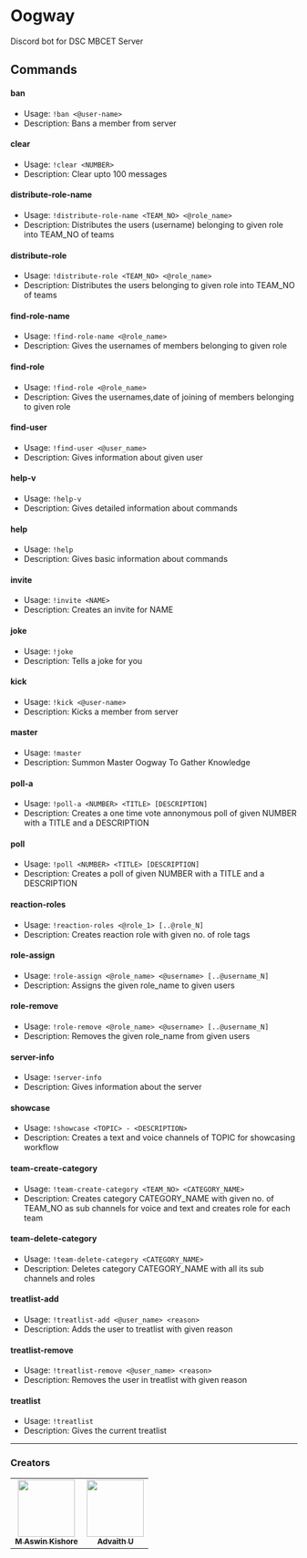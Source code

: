 # Oogway

Discord bot for DSC MBCET Server

<!-- Generated by update-command-readme.js-->
<!-- COMMANDS:START - DO NOT DELETE -->

## Commands

#### ban

- Usage: `!ban <@user-name>`
- Description: Bans a member from server

#### clear

- Usage: `!clear <NUMBER>`
- Description: Clear upto 100 messages

#### distribute-role-name

- Usage: `!distribute-role-name <TEAM_NO> <@role_name>`
- Description: Distributes the users (username) belonging to given role into TEAM_NO of teams

#### distribute-role

- Usage: `!distribute-role <TEAM_NO> <@role_name> `
- Description: Distributes the users belonging to given role into TEAM_NO of teams

#### find-role-name

- Usage: `!find-role-name <@role_name>`
- Description: Gives the usernames of members belonging to given role

#### find-role

- Usage: `!find-role <@role_name>`
- Description: Gives the usernames,date of joining of members belonging to given role

#### find-user

- Usage: `!find-user <@user_name>`
- Description: Gives information about given user

#### help-v

- Usage: `!help-v`
- Description: Gives detailed information about commands

#### help

- Usage: `!help`
- Description: Gives basic information about commands

#### invite

- Usage: `!invite <NAME>`
- Description: Creates an invite for NAME

#### joke

- Usage: `!joke`
- Description: Tells a joke for you

#### kick

- Usage: `!kick <@user-name>`
- Description: Kicks a member from server

#### master

- Usage: `!master`
- Description: Summon Master Oogway To Gather Knowledge

#### poll-a

- Usage: `!poll-a <NUMBER> <TITLE> [DESCRIPTION]`
- Description: Creates a one time vote annonymous poll of given NUMBER with a TITLE and a DESCRIPTION

#### poll

- Usage: `!poll <NUMBER> <TITLE> [DESCRIPTION]`
- Description: Creates a poll of given NUMBER with a TITLE and a DESCRIPTION

#### reaction-roles

- Usage: `!reaction-roles <@role_1> [..@role_N]`
- Description: Creates reaction role with given no. of role tags

#### role-assign

- Usage: `!role-assign <@role_name> <@username> [..@username_N]`
- Description: Assigns the given role_name to given users

#### role-remove

- Usage: `!role-remove <@role_name> <@username> [..@username_N]`
- Description: Removes the given role_name from given users

#### server-info

- Usage: `!server-info`
- Description: Gives information about the server

#### showcase

- Usage: `!showcase <TOPIC> - <DESCRIPTION>`
- Description: Creates a text and voice channels of TOPIC for showcasing workflow

#### team-create-category

- Usage: `!team-create-category <TEAM_NO> <CATEGORY_NAME>`
- Description: Creates category CATEGORY_NAME with given no. of TEAM_NO as sub channels for voice and text and creates role for each team

#### team-delete-category

- Usage: `!team-delete-category <CATEGORY_NAME>`
- Description: Deletes category CATEGORY_NAME with all its sub channels and roles

#### treatlist-add

- Usage: `!treatlist-add <@user_name> <reason>`
- Description: Adds the user to treatlist with given reason

#### treatlist-remove

- Usage: `!treatlist-remove <@user_name> <reason>`
- Description: Removes the user in treatlist with given reason

#### treatlist

- Usage: `!treatlist`
- Description: Gives the current treatlist

<!-- COMMANDS:END - DO NOT DELETE -->
<!-- ^Generated by update-command-readme.js-->

---

### Creators

<!-- ALL-CONTRIBUTORS-LIST:START - Do not remove or modify this section -->
<table>
 <tr>
            <td align="center">
                <a href="https://github.com/mak626">
                    <img src="https://avatars.githubusercontent.com/u/60577077?v=4" width="100px;" alt="" />
                    <br>
                    <sub><b>M Aswin Kishore</b></sub>
            </td>
            <td align="center">
                <a href="https://github.com/advaith-unnikrishnan">
                    <img src="https://avatars.githubusercontent.com/u/45172876?v=4" width="100px;" alt="" />
                    <br>
                    <sub><b>Advaith U</b></sub>
            </td>        
</tr>
</table>
<!-- ALL-CONTRIBUTORS-LIST:END -->
